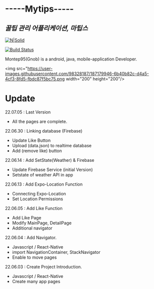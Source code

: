 # -----Mytips-----
## _꿀팁 관리 어플리케이션, 마팁스_

[![N|Solid](https://cldup.com/dTxpPi9lDf.thumb.png)](https://nodesource.com/products/nsolid)

[![Build Status](https://travis-ci.org/joemccann/dillinger.svg?branch=master)](https://travis-ci.org/joemccann/dillinger)

Montep95(Gnob) is a android, java, mobile-application Developer.

<img src="https://user-images.githubusercontent.com/98328187/187179946-6b40b82c-d4a5-4cf3-8fd5-fbdc87f5bc75.png  width="200" height="200"/>

# Update
22.07.05 : Last Version
- All the pages are complete. 

22.06.30 : Linking database (Firebase)
- Update Like Button
- Upload (data.json) to realtime database
- Add (remove like) button


22.06.14 : Add SetState(Weather) & Firebase
- Update Firebase Service (initial Version)
- Setstate of weather API in app

22.06.13 : Add Expo-Location Function
- Connecting Expo-Location
- Set Location Permissions

22.06.05 : Add Like Function
- Add Like Page
- Modify MainPage, DetailPage
- Additional navigator 

22.06.04 : Add Navigator.
- Javascript / React-Native
- import NavigationContainer, StackNavigator
- Enable to move pages

22.06.03 : Create Project Introduction.
- Javascript / React-Native
- Create many app pages
